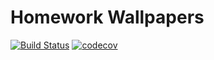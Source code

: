 # Homework Wallpapers
[![Build Status](https://travis-ci.org/alinagaripova/homework.exercise4-wallpapers.svg?branch=master)](https://travis-ci.org/alinagaripova/homework.exercise4-wallpapers)
[![codecov](https://codecov.io/gh/alinagaripova/homework.exercise4-wallpapers/branch/master/graph/badge.svg)](https://codecov.io/gh/alinagaripova/homework.exercise4-wallpapers)